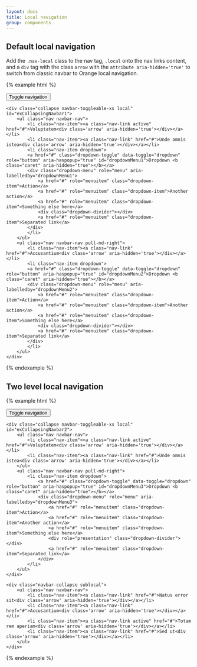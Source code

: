 ```yaml
---
layout: docs
title: Local navigation
group: components
---
```


## Default local navigation

Add the `.nav-local` class to the nav tag, `.local` onto the nav links content, and a `div` tag with the class `arrow` with the `attribute aria-hidden='true'` to switch from classic navbar to Orange local navigation.

{% example html %}
<nav class="navbar nav-local">
    <button type="button" class="navbar-toggler hidden-sm-up" data-toggle="collapse" data-target="#exCollapsingNavbar1">
        <span class="sr-only">Toggle navigation</span>
        <span class="icon-bar"></span>
    </button>

    <div class="collapse navbar-toggleable-xs local" id="exCollapsingNavbar1">
        <ul class="nav navbar-nav">
            <li class="nav-item"><a class="nav-link active" href="#">Voluptatem<div class='arrow' aria-hidden='true'></div></a></li>
            <li class="nav-item"><a class="nav-link" href="#">Unde omnis istea<div class='arrow' aria-hidden='true'></div></a></li>
            <li class="nav-item dropdown">
            <a href="#" class="dropdown-toggle" data-toggle="dropdown" role="button" aria-haspopup="true" id="dropdownMenu1">Dropdown <b class="caret" aria-hidden="true"></b></a>
            <div class="dropdown-menu" role="menu" aria-labelledby="dropdownMenu1">
                <a href="#" role="menuitem" class="dropdown-item">Action</a>
                <a href="#" role="menuitem" class="dropdown-item">Another action</a>
                <a href="#" role="menuitem" class="dropdown-item">Something else here</a>
                <div class="dropdown-divider"></div>
                <a href="#" role="menuitem" class="dropdown-item">Separated link</a>
            </div>
            </li>
        </ul>
        <ul class="nav navbar-nav pull-md-right">
            <li class="nav-item"><a class="nav-link" href="#">Accusantium<div class='arrow' aria-hidden='true'></div></a></li>
            <li class="nav-item dropdown">
            <a href="#" class="dropdown-toggle" data-toggle="dropdown" role="button" aria-haspopup="true" id="dropdownMenu2">Dropdown <b class="caret" aria-hidden="true"></b></a>
            <div class="dropdown-menu" role="menu" aria-labelledby="dropdownMenu2">
                <a href="#" role="menuitem" class="dropdown-item">Action</a>
                <a href="#" role="menuitem" class="dropdown-item">Another action</a>
                <a href="#" role="menuitem" class="dropdown-item">Something else here</a>
                <div class="dropdown-divider"></div>
                <a href="#" role="menuitem" class="dropdown-item">Separated link</a>
            </div>
            </li>
        </ul>
    </div>
</nav>
{% endexample %}

## Two level local navigation

{% example html %}
<nav class="navbar nav-local">
    <button type="button" class="navbar-toggler hidden-sm-up" data-toggle="collapse" data-target="#exCollapsingNavbar2">
        <span class="sr-only">Toggle navigation</span>
        <span class="icon-bar"></span>
    </button>

    <div class="collapse navbar-toggleable-xs local" id="exCollapsingNavbar2">
        <ul class="nav navbar-nav">
            <li class="nav-item"><a class="nav-link active" href="#">Voluptatem<div class='arrow' aria-hidden='true'></div></a></li>
            <li class="nav-item"><a class="nav-link" href="#">Unde omnis istea<div class='arrow' aria-hidden='true'></div></a></li>
        </ul>
        <ul class="nav navbar-nav pull-md-right">
            <li class="nav-item dropdown">
                <a href="#" class="dropdown-toggle" data-toggle="dropdown" role="button" aria-haspopup="true" id="dropdownMenu3">Dropdown <b class="caret" aria-hidden="true"></b></a>
                <div class="dropdown-menu" role="menu" aria-labelledby="dropdownMenu3">
                    <a href="#" role="menuitem" class="dropdown-item">Action</a>
                    <a href="#" role="menuitem" class="dropdown-item">Another action</a>
                    <a href="#" role="menuitem" class="dropdown-item">Something else here</a>
                    <div role="presentation" class="dropdown-divider"></div>
                    <a href="#" role="menuitem" class="dropdown-item">Separated link</a>
                </div>
            </li>
        </ul>
    </div>

    <div class="navbar-collapse sublocal">
        <ul class="nav navbar-nav">
            <li class="nav-item"><a class="nav-link" href="#">Natus error sit<div class='arrow' aria-hidden='true'></div></a></li>
            <li class="nav-item"><a class="nav-link" href="#">Accusantium<div class='arrow' aria-hidden='true'></div></a></li>
            <li class="nav-item"><a class="nav-link active" href="#">Totam rem aperiam<div class='arrow' aria-hidden='true'></div></a></li>
            <li class="nav-item"><a class="nav-link" href="#">Sed ut<div class='arrow' aria-hidden='true'></div></a></li>
        </ul>
    </div>
</nav>
{% endexample %}
